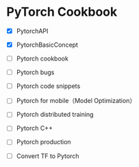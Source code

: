 # PyTorch Cookbook



- [x] PytorchAPI
- [x] PytorchBasicConcept
- [ ] Pytorch cookbook
- [ ] Pytorch bugs
- [ ] Pytorch code snippets
- [ ] Pytorch for mobile（Model Optimization）
- [ ] Pytorch distributed training
- [ ] Pytorch C++
- [ ] Pytorch production
- [ ] Convert TF to Pytorch

